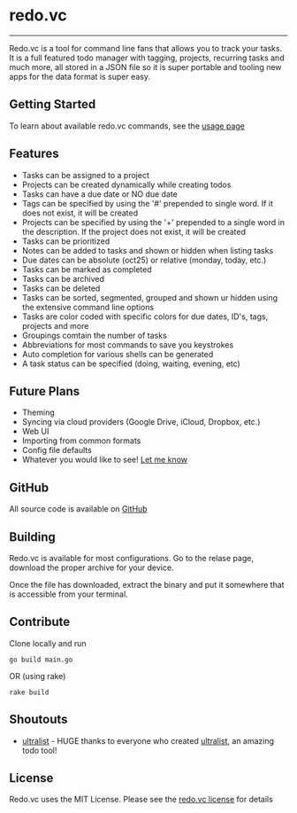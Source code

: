 # redo.vc
---
Redo.vc is a tool for command line fans that allows you to track your tasks. It is a full featured todo manager with tagging, projects, recurring tasks and much more, all stored in a JSON file so it is super portable and tooling new apps for the data format is super easy.

## Getting Started
To learn about available redo.vc commands, see the [usage page](https://redo.vc/usage/)

## Features

* Tasks can be assigned to a project
* Projects can be created dynamically while creating todos
* Tasks can have a due date or NO due date
* Tags can be specified by using the '#' prepended to single word. If it does not exist, it will be created
* Projects can be specified by using the '+' prepended to a single word in the description. If the project does not exist, it will be created
* Tasks can be prioritized
* Notes can be added to tasks and shown or hidden when listing tasks
* Due dates can be absolute (oct25) or relative (monday, today, etc.)
* Tasks can be marked as completed
* Tasks can be archived
* Tasks can be deleted
* Tasks can be sorted, segmented, grouped and shown ur hidden using the extensive command line options
* Tasks are color coded with specific colors for due dates, ID's, tags, projects and more
* Groupings comtain the number of tasks
* Abbreviations for most commands to save you keystrokes
* Auto completion for various shells can be generated
* A task status can be specified (doing, waiting, evening, etc)


## Future Plans
* Theming
* Syncing via cloud providers (Google Drive, iCloud, Dropbox, etc.)
* Web UI
* Importing from common formats
* Config file defaults
* Whatever you would like to see! [Let me know](https://github.com/sottey/redo.vc/discussions)

## GitHub
All source code is available on [GitHub](https://github.com/sottey/redo.vc)

## Building

Redo.vc is available for most configurations. Go to the relase page, download the proper archive for your device. 

Once the file has downloaded, extract the binary and put it somewhere that is accessible from your terminal.

## Contribute

Clone locally and run
```
go build main.go
```

OR (using rake)
```
rake build
```

## Shoutouts

* [ultralist](https://github.com/ultralist) - HUGE thanks to everyone who created [ultralist](https://github.com/ultralist), an amazing todo tool!


## License

Redo.vc uses the MIT License. Please see the [redo.vc license](https://github.com/sottey/redo.vc/blob/main/LICENSE) for details